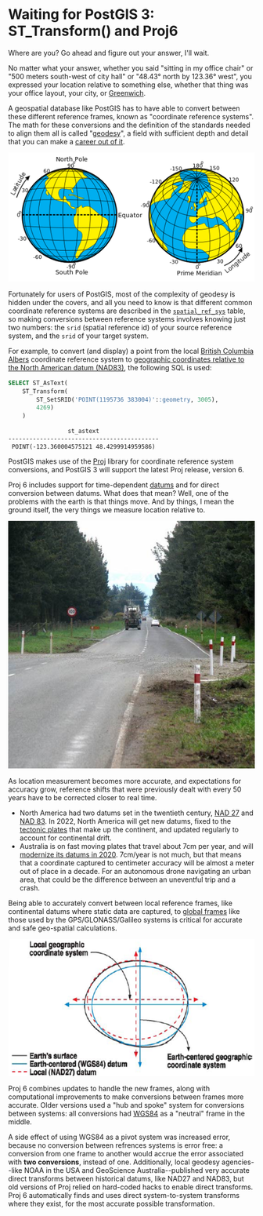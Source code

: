 # Waiting for PostGIS 3: ST_Transform() and Proj6

Where are you? Go ahead and figure out your answer, I'll wait.

No matter what your answer, whether you said "sitting in my office chair" or "500 meters south-west of city hall" or "48.43° north by 123.36° west", you expressed your location relative to something else, whether that thing was your office layout, your city, or [Greenwich](https://en.wikipedia.org/wiki/Prime_meridian_(Greenwich)).

A geospatial database like PostGIS has to have able to convert between these different reference frames, known as "coordinate reference systems". The math for these conversions and the definition of the standards needed to align them all is called "[geodesy](https://en.wikipedia.org/wiki/Geodesy)", a field with sufficient depth and detail that you can make a [career out of it](https://oceanservice.noaa.gov/facts/geodesist.html).

![geographic crs](img/earthCRS.png)

Fortunately for users of PostGIS, most of the complexity of geodesy is hidden under the covers, and all you need to know is that different common coordinate reference systems are described in the [`spatial_ref_sys`](https://postgis.net/docs/using_postgis_dbmanagement.html#spatial_ref_sys) table, so making conversions between reference systems involves knowing just two numbers: the `srid` (spatial reference id) of your source reference system, and the `srid` of your target system.

For example, to convert (and display) a point from the local [British Columbia Albers](http://epsg.io/3005) coordinate reference system to [geographic coordinates relative to the North American datum (NAD83)](http://epsg.io/4269), the following SQL is used:

```sql
SELECT ST_AsText(
    ST_Transform(
        ST_SetSRID('POINT(1195736 383004)'::geometry, 3005),
        4269)
    )
```

```
                 st_astext                 
-------------------------------------------
 POINT(-123.360004575121 48.4299914959586)
```

PostGIS makes use of the [Proj](https://proj.org/) library for coordinate reference system conversions, and PostGIS 3 will support the latest Proj release, version 6. 

Proj 6 includes support for time-dependent [datums](https://www.icsm.gov.au/education/fundamentals-mapping/datums/datums-explained-more-detail) and for direct conversion between datums. What does that mean? Well, one of the problems with the earth is that things move. And by things, I mean the ground itself, the very things we measure location relative to.

![Highway fault](img/highwayFault.jpg)

As location measurement becomes more accurate, and expectations for accuracy grow, reference shifts that were previously dealt with every 50 years have to be corrected closer to real time.

* North America had two datums set in the twentieth century, [NAD 27](https://en.wikipedia.org/wiki/North_American_Datum#North_American_Datum_of_1927) and [NAD 83](https://en.wikipedia.org/wiki/North_American_Datum#North_American_Datum_of_1983). In 2022, North America will get new datums, fixed to the [tectonic plates](https://www.ngs.noaa.gov/datums/newdatums/naming-convention.shtml) that make up the continent, and updated regularly to account for continental drift.
* Australia is on fast moving plates that travel about 7cm per year, and will [modernize its datums in 2020](https://www.ga.gov.au/scientific-topics/positioning-navigation/datum-modernisation). 7cm/year is not much, but that means that a coordinate captured to centimeter accuracy will be almost a meter out of place in a decade. For an autonomous drone navigating an urban area, that could be the difference between an uneventful trip and a crash.

Being able to accurately convert between local reference frames, like continental datums where static data are captured, to [global frames](https://en.wikipedia.org/wiki/World_Geodetic_System) like those used by the GPS/GLONASS/Galileo systems is critical for accurate and safe geo-spatial calculations. 

![Local vs global datum](img/earthCenteredDatum.png)

Proj 6 combines updates to handle the new frames, along with computational improvements to make conversions between frames more accurate. Older versions used a "hub and spoke" system for conversions between systems: all conversions had [WGS84](https://en.wikipedia.org/wiki/World_Geodetic_System) as a "neutral" frame in the middle. 

A side effect of using WGS84 as a pivot system was increased error, because no conversion between refrences systems is error free: a conversion from one frame to another would accrue the error associated with **two conversions**, instead of one. Additionally, local geodesy agencies--like NOAA in the USA and GeoScience Australia--published very accurate direct transforms between historical datums, like NAD27 and NAD83, but old versions of Proj relied on hard-coded hacks to enable direct transforms. Proj 6 automatically finds and uses direct system-to-system transforms where they exist, for the most accurate possible transformation.

